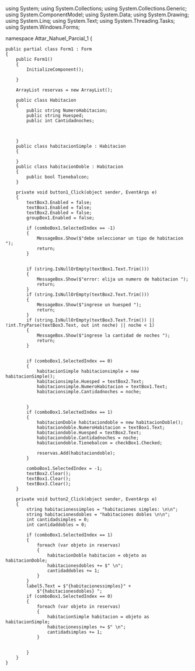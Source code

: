 using System;
using System.Collections;
using System.Collections.Generic;
using System.ComponentModel;
using System.Data;
using System.Drawing;
using System.Linq;
using System.Text;
using System.Threading.Tasks;
using System.Windows.Forms;

namespace Attar_Nahuel_Parcial_1
{


    public partial class Form1 : Form
    {
        public Form1()
        {
            InitializeComponent();

        }

        ArrayList reservas = new ArrayList();

        public class Habitacion
        {
            public string NumeroHabitacion;
            public string Huesped;
            public int Cantidadnoches;



        }
        public class habitacionSimple : Habitacion
        {

        }
        public class habitacionDoble : Habitacion
        {
            public bool Tienebalcon;
        }

        private void button1_Click(object sender, EventArgs e)
        {
            textBox3.Enabled = false;
            textBox1.Enabled = false;
            textBox2.Enabled = false;
            groupBox1.Enabled = false;

            if (comboBox1.SelectedIndex == -1)
            {
                MessageBox.Show($"debe seleccionar un tipo de habitacion ");
                return;
            }


            if (string.IsNullOrEmpty(textBox1.Text.Trim()))
            {
                MessageBox.Show($"error: elija un numero de habitacion ");
                return;
            }
            if (string.IsNullOrEmpty(textBox2.Text.Trim()))
            {
                MessageBox.Show($"ingrese un huesped ");
                return;
            }
            if (string.IsNullOrEmpty(textBox3.Text.Trim()) || !int.TryParse(textBox3.Text, out int noche) || noche < 1)
            {
                MessageBox.Show($"ingrese la cantidad de noches ");
                return;
            }


            if (comboBox1.SelectedIndex == 0)
            {
                habitacionSimple habitacionsimple = new habitacionSimple();
                habitacionsimple.Huesped = textBox2.Text;
                habitacionsimple.NumeroHabitacion = textBox1.Text;
                habitacionsimple.Cantidadnoches = noche;


            }
            if (comboBox1.SelectedIndex == 1)
            {
                habitacionDoble habitaciondoble = new habitacionDoble();
                habitaciondoble.NumeroHabitacion = textBox1.Text;
                habitaciondoble.Huesped = textBox2.Text;
                habitaciondoble.Cantidadnoches = noche;
                habitaciondoble.Tienebalcon = checkBox1.Checked;

                reservas.Add(habitaciondoble);
            }

            comboBox1.SelectedIndex = -1;
            textBox2.Clear();
            textBox1.Clear();
            textBox3.Clear();
        }

        private void button2_Click(object sender, EventArgs e) 
        {
            string habitacionessimples = "habitaciones simples: \n\n";
            string habitacionesdobles = "habitaciones dobles \n\n";
            int cantidadsimples = 0;
            int cantidaddobles = 0;

            if (comboBox1.SelectedIndex == 1)
            {
                foreach (var objeto in reservas)
                {
                    habitacionDoble habitacion = objeto as habitacionDoble;
                    habitacionesdobles += $" \n";
                    cantidaddobles += 1;
                }
            }
            label5.Text = $"{habitacionessimples}" +
                $"{habitacionesdobles} ";
            if (comboBox1.SelectedIndex == 0)
            {
                foreach (var objeto in reservas)
                {
                    habitacionSimple habitacion = objeto as habitacionSimple;
                    habitacionessimples += $" \n";
                    cantidadsimples += 1;
                }

               
            }
        }
    }
